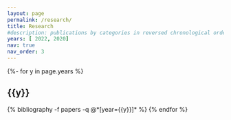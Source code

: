 ```yaml
---
layout: page
permalink: /research/
title: Research
#description: publications by categories in reversed chronological order. generated by jekyll-scholar.
years: [ 2022, 2020]
nav: true
nav_order: 3
---
```

<!-- _pages/publications.md -->
<div class="publications">

{%- for y in page.years %}
  <h2 class="year">{{y}}</h2>
  {% bibliography -f papers -q @*[year={{y}}]* %}
{% endfor %}

</div>
